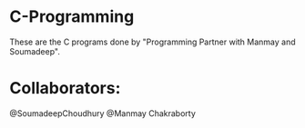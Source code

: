 # C-Programming
These are the C programs done by "Programming Partner with Manmay and Soumadeep".
# Collaborators: 
  @SoumadeepChoudhury
  @Manmay Chakraborty
